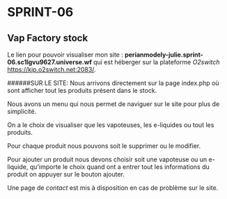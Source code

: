 # SPRINT-06

## Vap Factory stock

Le lien pour pouvoir visualiser mon site : **perianmodely-julie.sprint-06.sc1lgvu9627.universe.wf**
qui est héberger sur la plateforme _O2switch_ https://kip.o2switch.net:2083/.

######SUR LE SITE:
Nous arrivons directement sur la page index.php où sont afficher tout les produits présent dans le stock.

Nous avons un menu qui nous permet de naviguer sur le site pour plus de simplicité.

On a le choix de visualiser que les vapoteuses, les e-liquides ou tout les produits.

Pour chaque produit nous pouvons soit le supprimer ou le modifier.

Pour ajouter un produit nous devons choisir soit une vapoteuse ou un e-liquide, qu'importe le choix quand ont a entrer tout les informations du produit on appuyer sur le bouton ajouter.

Une page de _contact_ est mis à disposition en cas de problème sur le site.
